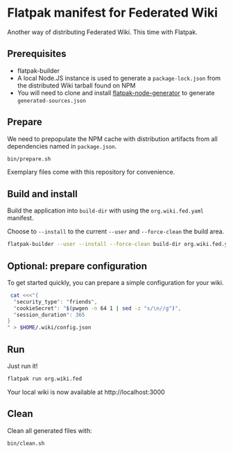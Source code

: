 # Flatpak manifest for Federated Wiki

Another way of distributing Federated Wiki. This time with Flatpak.

## Prerequisites

- flatpak-builder
- A local Node.JS instance is used to generate a `package-lock.json` from the distributed Wiki tarball found on NPM
- You will need to clone and install [flatpak-node-generator](https://github.com/flatpak/flatpak-builder-tools/tree/master/node) to generate `generated-sources.json`

## Prepare

We need to prepopulate the NPM cache with distribution artifacts from all dependencies named in `package.json`.

```sh
bin/prepare.sh
```

Exemplary files come with this repository for convenience.

## Build and install

Build the application into `build-dir` with using the `org.wiki.fed.yaml` manifest.

Choose to `--install` to the current `--user` and `--force-clean` the build area.

```sh
flatpak-builder --user --install --force-clean build-dir org.wiki.fed.yaml
```

## Optional: prepare configuration

To get started quickly, you can prepare a simple configuration for your wiki.

```sh
 cat <<<"{                   
  "security_type": "friends",
  "cookieSecret": "$(pwgen -n 64 1 | sed -z "s/\n//g")",
  "session_duration": 365
}
" > $HOME/.wiki/config.json
```

## Run

Just run it!

```sh
flatpak run org.wiki.fed
```

Your local wiki is now available at http://localhost:3000

## Clean

Clean all generated files with:

```sh
bin/clean.sh
```
